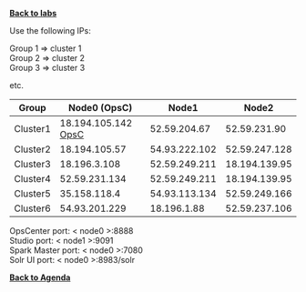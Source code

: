 **[Back to labs](./..)**


Use the following IPs:  

Group 1 => cluster 1  
Group 2 => cluster 2  
Group 3 => cluster 3

etc.


|  Group    |  Node0 (OpsC)  |  Node1         | Node2               |  
|-----------|----------------|----------------|---------------------|
| Cluster1  |  18.194.105.142 [OpsC](http://18.194.105.142:888) | 52.59.204.67   | 52.59.231.90        |
| Cluster2  | 18.194.105.57  | 54.93.222.102  | 52.59.247.128       |   
| Cluster3  | 18.196.3.108   | 52.59.249.211  | 18.194.139.95       |
| Cluster4  | 52.59.231.134  | 52.59.249.211  | 18.194.139.95       |
| Cluster5  | 35.158.118.4   | 54.93.113.134  | 52.59.249.166       |
| Cluster6  | 54.93.201.229  | 18.196.1.88    | 52.59.237.106       |


OpsCenter port: < node0 >:8888    
Studio port: < node1 >:9091   
Spark Master port: < node0 >:7080   
Solr UI port: < node0 >:8983/solr   



**[Back to Agenda](./..)**
